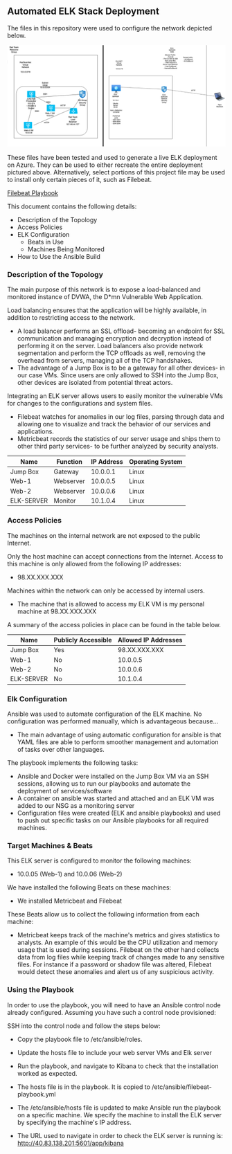 
## Automated ELK Stack Deployment

The files in this repository were used to configure the network depicted below.

![Network Diagram](https://github.com/Rsaini29/Azure_Project/blob/main/Images/Network_Diagram.png)


These files have been tested and used to generate a live ELK deployment on Azure. They can be used to either recreate the entire deployment pictured above. Alternatively, select portions of this project file may be used to install only certain pieces of it, such as Filebeat.

[Filebeat Playbook](https://github.com/Rsaini29/Azure_Project/blob/main/Images/filebeat_playbook%20yml_file.rtf)

This document contains the following details:
- Description of the Topology
- Access Policies
- ELK Configuration
  - Beats in Use
  - Machines Being Monitored
- How to Use the Ansible Build


### Description of the Topology

The main purpose of this network is to expose a load-balanced and monitored instance of DVWA, the D*mn Vulnerable Web Application.

Load balancing ensures that the application will be highly available, in addition to restricting access to the network.
- A load balancer performs an SSL offload- becoming an endpoint for SSL communication and managing encryption and decryption instead of performing it on the server. Load balancers also provide network segmentation and perform the TCP offloads as well, removing the overhead from servers, managing all of the TCP handshakes. 
- The advantage of a Jump Box is to be a gateway for all other devices- in our case VMs. Since users are only allowed to SSH into the Jump Box, other devices are isolated from potential threat actors. 

Integrating an ELK server allows users to easily monitor the vulnerable VMs for changes to the configurations and system files.
- Filebeat watches for anomalies in our log files, parsing through data and allowing one to visualize and track the behavior of our services and applications. 
- Metricbeat records the statistics of our server usage and ships them to other third party services- to be further analyzed by security analysts. 



| Name     | Function | IP Address | Operating System |
|----------|----------|------------|------------------|
| Jump Box | Gateway  | 10.0.0.1   | Linux            |
| Web-1    | Webserver| 10.0.0.5   | Linux            |
| Web-2    | Webserver| 10.0.0.6   | Linux            |
|ELK-SERVER| Monitor  | 10.1.0.4   | Linux            |

### Access Policies

The machines on the internal network are not exposed to the public Internet. 

Only the host machine can accept connections from the Internet. Access to this machine is only allowed from the following IP addresses:
- 98.XX.XXX.XXX

Machines within the network can only be accessed by internal users. 
- The machine that is allowed to access my ELK VM is my personal machine at 98.XX.XXX.XXX

A summary of the access policies in place can be found in the table below.

| Name     | Publicly Accessible | Allowed IP Addresses |
|----------|---------------------|----------------------|
| Jump Box |      Yes            |    98.XX.XXX.XXX     |
| Web-1    |      No             |     10.0.0.5         |
| Web-2    |      No             |     10.0.0.6         |
|ELK-SERVER|      No             |     10.1.0.4         |


### Elk Configuration

Ansible was used to automate configuration of the ELK machine. No configuration was performed manually, which is advantageous because...
- The main advantage of using automatic configuration for ansible is that YAML files are able to perform smoother management and automation of tasks over other languages.

The playbook implements the following tasks:
- Ansible and Docker were installed on the Jump Box VM via an SSH sessions, allowing us to run our playbooks and automate the deployment of services/software
- A container on ansible was started and attached and an ELK VM was added to our NSG as a monitoring server
- Configuration files were created (ELK and ansible playbooks) and used to push out specific tasks on our Ansible playbooks for all required machines.



### Target Machines & Beats
This ELK server is configured to monitor the following machines:
- 10.0.05 (Web-1) and 10.0.06 (Web-2) 

We have installed the following Beats on these machines:
- We installed Metricbeat and Filebeat

These Beats allow us to collect the following information from each machine:
- Metricbeat keeps track of the machine's metrics and gives statistics to analysts. An example of this would be the CPU utilization
and memory usage that is used during sessions. Filebeat on the other hand collects data from log files while keeping track of changes made to any sensitive files. For instance if a password or shadow file was altered, Filebeat would detect these anomalies and alert us of any suspicious activity. 

### Using the Playbook
In order to use the playbook, you will need to have an Ansible control node already configured. Assuming you have such a control node provisioned: 

SSH into the control node and follow the steps below:
- Copy the playbook file to /etc/ansible/roles.
- Update the hosts file to include your web server VMs and Elk server
- Run the playbook, and navigate to Kibana to check that the installation worked as expected.


- The hosts file is in the playbook. It is copied to /etc/ansible/filebeat-playbook.yml
- The /etc/ansible/hosts file is updated to make Ansible run the playbook on a specific machine. We specify the machine to install the ELK server by specifying the machine's IP address. 
- The URL used to navigate in order to check the ELK server is running is: http://40.83.138.201:5601/app/kibana

